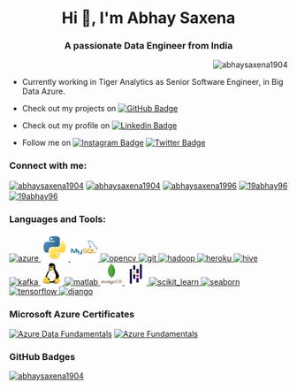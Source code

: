 <h1 align="center">Hi 👋, I'm Abhay Saxena</h1>
<h3 align="center">A passionate Data Engineer from India</h3>

<p align="right"> <img src="https://komarev.com/ghpvc/?username=abhaysaxena1904&label=Profile%20views&color=0e75b6&style=flat" alt="abhaysaxena1904" /> </p>

- Currently working in Tiger Analytics as Senior Software Engineer, in Big Data Azure. 

- Check out my projects on [![GitHub Badge](http://img.shields.io/badge/-@abhaysaxena1904-1ca0f1?style=social&logo=github&logoColor=black&link=https://github.com/abhaysaxena1904/)](https://github.com/abhaysaxena1904/) 
- Check out my profile on [![Linkedin Badge](https://img.shields.io/badge/-AbhaySaxena-blue?style=social&logo=Linkedin&logoColor=blue&link=https://www.linkedin.com/in/abhaysaxena1904)](https://www.linkedin.com/in/abhaysaxena1904/)
- Follow me on [![Instagram Badge](http://img.shields.io/badge/-@abhay1904-1ca0f1?style=social&logo=instagram&logoColor=red&link=https://www.instagram.com/abhay1904/)](https://www.instagram.com/abhay1904/)  [![Twitter Badge](http://img.shields.io/badge/-@abhay1904-1ca0f1?style=social&logo=twitter&logoColor=blue&link=https://twitter.com/19abhay96/)](https://twitter.com/19abhay96/) 

<h3 align="left">Connect with me:</h3>
<p align="left">
<a href="mailto:abhay.saxena@tigeranalytics.com" target="blank"><img align="center" src="https://img.shields.io/badge/--c14438?style=social&logo=Gmail&logoColor=red&link=mailto:19abhay96@gmail.com" alt="abhaysaxena1904" height="30" width="40" /></a>           
<a href="https://linkedin.com/in/abhaysaxena1904" target="blank"><img align="center" src="https://raw.githubusercontent.com/rahuldkjain/github-profile-readme-generator/master/src/images/icons/Social/linked-in-alt.svg" alt="abhaysaxena1904" height="30" width="40" /></a>
<a href="https://kaggle.com/abhaysaxena1996" target="blank"><img align="center" src="https://raw.githubusercontent.com/rahuldkjain/github-profile-readme-generator/master/src/images/icons/Social/kaggle.svg" alt="abhaysaxena1996" height="30" width="40" /></a>
<a href="https://www.hackerrank.com/19abhay96" target="blank"><img align="center" src="https://raw.githubusercontent.com/rahuldkjain/github-profile-readme-generator/master/src/images/icons/Social/hackerrank.svg" alt="19abhay96" height="30" width="40" /></a>
<a href="https://auth.geeksforgeeks.org/user/19abhay96" target="blank"><img align="center" src="https://raw.githubusercontent.com/rahuldkjain/github-profile-readme-generator/master/src/images/icons/Social/geeks-for-geeks.svg" alt="19abhay96" height="30" width="40" /></a>
</p>

<h3 align="left">Languages and Tools:</h3>
<p align="left"> <a href="https://azure.microsoft.com/en-in/" target="_blank" rel="noreferrer"> <img src="https://www.vectorlogo.zone/logos/microsoft_azure/microsoft_azure-icon.svg" alt="azure" width="50" height="50"/> </a> <a href="https://www.python.org" target="_blank" rel="noreferrer"> <img src="https://raw.githubusercontent.com/devicons/devicon/master/icons/python/python-original.svg" alt="python" width="50" height="50"/> </a> <a href="https://www.mysql.com/" target="_blank" rel="noreferrer"> <img src="https://raw.githubusercontent.com/devicons/devicon/master/icons/mysql/mysql-original-wordmark.svg" alt="mysql" width="50" height="50"/> </a>  <a href="https://opencv.org/" target="_blank" rel="noreferrer"> <img src="https://www.vectorlogo.zone/logos/opencv/opencv-icon.svg" alt="opencv" width="50" height="50"/> </a> <a href="https://git-scm.com/" target="_blank" rel="noreferrer"> <img src="https://www.vectorlogo.zone/logos/git-scm/git-scm-icon.svg" alt="git" width="40" height="40"/> </a> <a href="https://hadoop.apache.org/" target="_blank" rel="noreferrer"> <img src="https://www.vectorlogo.zone/logos/apache_hadoop/apache_hadoop-icon.svg" alt="hadoop" width="40" height="40"/> </a> <a href="https://heroku.com" target="_blank" rel="noreferrer"> <img src="https://www.vectorlogo.zone/logos/heroku/heroku-icon.svg" alt="heroku" width="40" height="40"/> </a> <a href="https://hive.apache.org/" target="_blank" rel="noreferrer"> <img src="https://www.vectorlogo.zone/logos/apache_hive/apache_hive-icon.svg" alt="hive" width="40" height="40"/> </a> <a href="https://kafka.apache.org/" target="_blank" rel="noreferrer"> <img src="https://www.vectorlogo.zone/logos/apache_kafka/apache_kafka-icon.svg" alt="kafka" width="40" height="40"/> </a> <a href="https://www.linux.org/" target="_blank" rel="noreferrer"> <img src="https://raw.githubusercontent.com/devicons/devicon/master/icons/linux/linux-original.svg" alt="linux" width="40" height="40"/> </a> <a href="https://www.mathworks.com/" target="_blank" rel="noreferrer"> <img src="https://upload.wikimedia.org/wikipedia/commons/2/21/Matlab_Logo.png" alt="matlab" width="40" height="40"/> </a> <a href="https://www.mongodb.com/" target="_blank" rel="noreferrer"> <img src="https://raw.githubusercontent.com/devicons/devicon/master/icons/mongodb/mongodb-original-wordmark.svg" alt="mongodb" width="40" height="40"/> </a>  <a href="https://pandas.pydata.org/" target="_blank" rel="noreferrer"> <img src="https://raw.githubusercontent.com/devicons/devicon/2ae2a900d2f041da66e950e4d48052658d850630/icons/pandas/pandas-original.svg" alt="pandas" width="40" height="40"/> </a>  <a href="https://scikit-learn.org/" target="_blank" rel="noreferrer"> <img src="https://upload.wikimedia.org/wikipedia/commons/0/05/Scikit_learn_logo_small.svg" alt="scikit_learn" width="40" height="40"/> </a> <a href="https://seaborn.pydata.org/" target="_blank" rel="noreferrer"> <img src="https://seaborn.pydata.org/_images/logo-mark-lightbg.svg" alt="seaborn" width="40" height="40"/> </a> <a href="https://www.tensorflow.org" target="_blank" rel="noreferrer"> <img src="https://www.vectorlogo.zone/logos/tensorflow/tensorflow-icon.svg" alt="tensorflow" width="40" height="40"/> </a> <a href="https://www.djangoproject.com/" target="_blank" rel="noreferrer"> <img src="https://cdn.worldvectorlogo.com/logos/django.svg" alt="django" width="40" height="40"/> </a> </p>

<!-- <p><img align="left" src="https://github-readme-stats.vercel.app/api/top-langs?username=abhaysaxena1904&show_icons=true&locale=en&layout=compact" alt="abhaysaxena1904" /></p>

<p>&nbsp;<img align="center" src="https://github-readme-stats.vercel.app/api?username=abhaysaxena1904&show_icons=true&locale=en" alt="abhaysaxena1904" /></p>

<p><img align="center" src="https://github-readme-streak-stats.herokuapp.com/?user=abhaysaxena1904&" alt="abhaysaxena1904" /></p>
 -->

<h3 align="left">Microsoft Azure Certificates</h3>
<p align="left"> <a href="https://www.credly.com/badges/ad68ff43-8728-4c24-b981-243d633b4971/public_url"><img src="https://learn.microsoft.com/en-us/media/learn/certification/badges/microsoft-certified-fundamentals-badge.svg" alt="Azure Data Fundamentals" width="100" height="100"/></a> <a href="https://www.credly.com/badges/45c6157c-2c2d-40e5-bc6b-3c28673ce1aa/public_url"><img src="https://learn.microsoft.com/en-us/media/learn/certification/badges/microsoft-certified-fundamentals-badge.svg" alt="Azure Fundamentals" width="100" height="100"/></a> </p>

<h3 align="left">GitHub Badges</h3>
<p align="left"> <a href="https://github.com/ryo-ma/github-profile-trophy"><img src="https://github-profile-trophy.vercel.app/?username=abhaysaxena1904" alt="abhaysaxena1904" /></a> </p>
